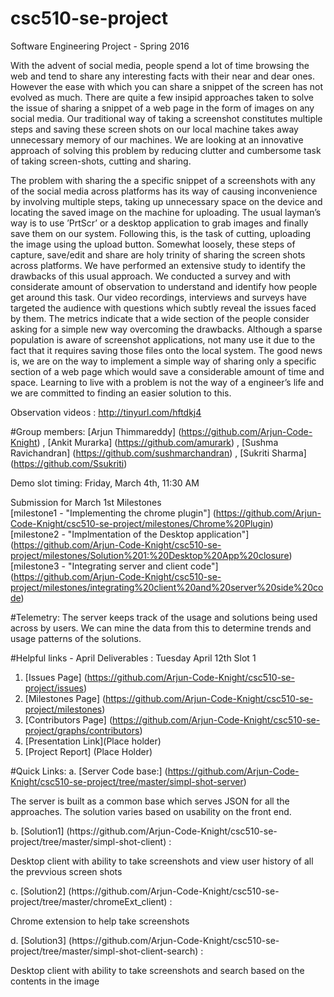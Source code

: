 # csc510-se-project
Software Engineering Project - Spring 2016

With the advent of social media, people spend a lot of time browsing the web and tend to share any interesting facts with their near and dear ones. However the ease with which you can share a snippet of the screen has not evolved as much. There are quite a few insipid approaches taken to solve the issue of sharing a snippet of a web page in the form of images on any social media. Our traditional way
of taking a screenshot constitutes multiple steps and saving these screen shots on our local machine takes away unnecessary memory of our machines. We are looking at an innovative approach of solving this problem by reducing clutter and cumbersome task of taking screen-shots, cutting and sharing.

The problem with sharing the a specific snippet of a screenshots with any of the social media across platforms has its way of causing inconvenience by involving multiple steps, taking up unnecessary space on the device and locating the saved image on the machine for uploading. The usual layman’s way is to use ’PrtScr’ or a desktop application to grab images and finally save them on our system. Following this, is the task of cutting, uploading the image using the upload button. Somewhat loosely, these steps of capture, save/edit and share are holy trinity of sharing the screen shots across platforms. We have performed an extensive study to identify
the drawbacks of this usual approach. We conducted a survey and with considerate amount of observation to understand and identify how people get around this task. Our video recordings, interviews and surveys have targeted the audience with questions which subtly reveal the issues faced by them. The metrics indicate that a wide section of the people consider asking for a simple new way overcoming the
drawbacks. Although a sparse population is aware of screenshot applications, not many use it due to the fact that it requires saving those files onto the local system. The good news is, we are on the way to implement a simple way of sharing only a specific section of a web page which would save a considerable amount of time and space. Learning to live with a problem is not the way of a engineer’s life and we are committed to finding an easier solution to this.


Observation videos : http://tinyurl.com/hftdkj4
 
#Group members:
[Arjun Thimmareddy] (https://github.com/Arjun-Code-Knight) ,
[Ankit Murarka] (https://github.com/amurark) ,
[Sushma Ravichandran] (https://github.com/sushmarchandran) ,
[Sukriti Sharma] (https://github.com/Ssukriti)

Demo slot timing: Friday, March 4th, 11:30 AM </br>

Submission for March 1st Milestones</br>
[milestone1 - "Implementing the chrome plugin"] (https://github.com/Arjun-Code-Knight/csc510-se-project/milestones/Chrome%20Plugin) <br/>
[milestone2 - "Implmentation of the Desktop application"] (https://github.com/Arjun-Code-Knight/csc510-se-project/milestones/Solution%201:%20Desktop%20App%20closure)<br/>
[milestone3 - "Integrating server and client code"] 
(https://github.com/Arjun-Code-Knight/csc510-se-project/milestones/integrating%20client%20and%20server%20side%20code)<br/>

#Telemetry:
The server keeps track of the usage and solutions being used across by users. We can mine the data from this to determine trends and usage patterns of the solutions.


#Helpful links - April Deliverables : Tuesday April 12th Slot 1
1. [Issues Page] (https://github.com/Arjun-Code-Knight/csc510-se-project/issues)
2. [Milestones Page] (https://github.com/Arjun-Code-Knight/csc510-se-project/milestones)
3. [Contributors Page] (https://github.com/Arjun-Code-Knight/csc510-se-project/graphs/contributors)
4. [Presentation Link](Place holder)
5. [Project Report] (Place Holder)

#Quick Links:
a. [Server Code base:] (https://github.com/Arjun-Code-Knight/csc510-se-project/tree/master/simpl-shot-server)
<p> The server is built as a common base which serves JSON for all the approaches. The solution varies based on usability on the front end.</p>
b. [Solution1] (https://github.com/Arjun-Code-Knight/csc510-se-project/tree/master/simpl-shot-client) :
<p>Desktop client with ability to take screenshots and view user history of all the prevvious screen shots</p>
c. [Solution2]  (https://github.com/Arjun-Code-Knight/csc510-se-project/tree/master/chromeExt_client) :
<p>Chrome extension to help take screenshots</p>
d. [Solution3] (https://github.com/Arjun-Code-Knight/csc510-se-project/tree/master/simpl-shot-client-search) :
<p>Desktop client with ability to take screenshots and search based on the contents in the image</p>

